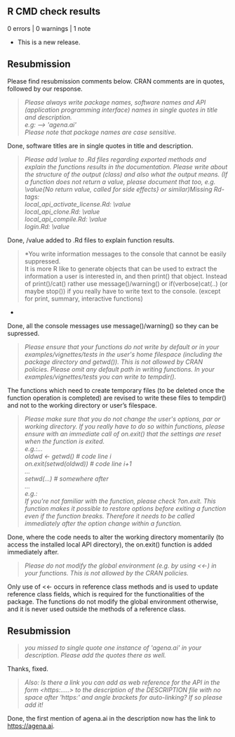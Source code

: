 ## R CMD check results

0 errors | 0 warnings | 1 note

* This is a new release.

## Resubmission

Please find resubmission comments below. CRAN comments are in quotes, followed by our response.

> *Please always write package names, software names and API (application programming interface) names in single quotes in title and description.  
e.g: --> 'agena.ai'  
Please note that package names are case sensitive.*

Done, software titles are in single quotes in title and description.

> *Please add \value to .Rd files regarding exported methods and explain the functions results in the documentation. Please write about the structure of the output (class) and also what the output means. (If a function does not return a value, please document that too, e.g. \value{No return value, called for side effects} or similar)Missing Rd-tags:  
local_api_activate_license.Rd: \value    
local_api_clone.Rd: \value    
local_api_compile.Rd: \value    
login.Rd: \value*

Done, /value added to .Rd files to explain function results.

> *You write information messages to the console that cannot be easily suppressed.  
It is more R like to generate objects that can be used to extract the information a user is interested in, and then print() that object. Instead of print()/cat() rather use message()/warning() or if(verbose)cat(..) (or maybe stop()) if you really have to write text to the console. (except for print, summary, interactive functions)
*

Done, all the console messages use message()/warning() so they can be supressed.

> *Please ensure that your functions do not write by default or in your examples/vignettes/tests in the user's home filespace (including the package directory and getwd()). This is not allowed by CRAN policies. Please omit any default path in writing functions. In your examples/vignettes/tests you can write to tempdir().*

The functions which need to create temporary files (to be deleted once the function operation is completed) are revised to write these files to tempdir() and not to the working directory or user’s filespace.

> *Please make sure that you do not change the user's options, par or working directory. If you really have to do so within functions, please ensure with an *immediate* call of on.exit() that the settings are reset when the function is exited.  
e.g.:...  
oldwd <- getwd() # code line i  
on.exit(setwd(oldwd)) # code line i+1  
...  
setwd(...) # somewhere after  
...  
e.g.:  
If you're not familiar with the function, please check ?on.exit. This function makes it possible to restore options before exiting a function even if the function breaks. Therefore it needs to be called immediately after the option change within a function.*

Done, where the code needs to alter the working directory momentarily (to access the installed local API directory), the on.exit() function is added immediately after.

> *Please do not modify the global environment (e.g. by using <<-) in your functions. This is not allowed by the CRAN policies.*

Only use of <<- occurs in reference class methods and is used to update reference class fields, which is required for the functionalities of the package. The functions do not modify the global environment otherwise, and it is never used outside the methods of a reference class.

## Resubmission

> *you missed to single quote one instance of 'agena.ai' in your description. Please add the quotes there as well.*

Thanks, fixed.

> *Also: Is there a link you can add as web reference for the API in the form \<https:.....\> to the description of the DESCRIPTION file with no space after 'https:' and angle brackets for auto-linking? If so please add it!*

Done, the first mention of agena.ai in the description now has the link to <https://agena.ai>.